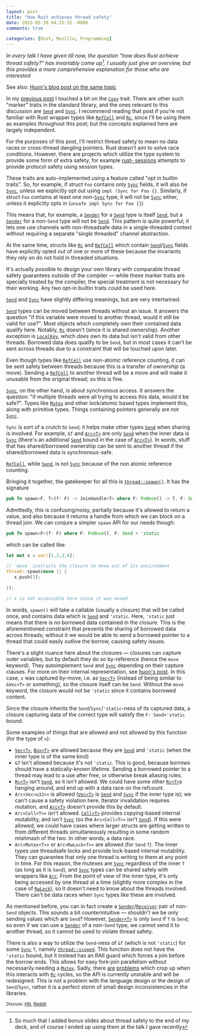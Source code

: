 ```yaml
---
layout: post
title: "How Rust achieves thread safety"
date: 2015-05-30 04:25:32 -0800
comments: true

categories: [Rust, Mozilla, Programming]
---
```




_In every talk I have given till now, the question "how does Rust achieve thread safety?"
has invariably come up[^1]. I usually just give an overview, but this provides a more comprehensive
explanation for those who are interested_

See also: [Huon's blog post on the same topic][huon-send]

[huon-send]: http://huonw.github.io/blog/2015/02/some-notes-on-send-and-sync/
[^1]: So much that I added bonus slides about thread safety to the end of my deck, and of course I ended up using them at the talk I gave recently

In my [previous post][post-prev] I touched a bit on the [`Copy`][copy] trait. There are other such
"marker" traits in the standard library, and the ones relevant to this discussion are [`Send`][send]
and [`Sync`][sync]. I recommend reading that post if you're not familiar with Rust wrapper types
like [`RefCell`][refcell] and [`Rc`][rc], since I'll be using them as examples throughout this post;
but the concepts explained here are largely independent.

For the purposes of this post, I'll restrict thread safety to mean no data races or cross-thread
dangling pointers. Rust doesn't aim to solve race conditions. However, there are projects which
utilize the type system to provide some form of extra safety, for example [rust-
sessions](https://github.com/Munksgaard/rust-sessions) attempts to provide protocol safety using
session types.

These traits are auto-implemented using a feature called "opt in builtin traits". So, for example,
if struct `Foo` contains only [`Sync`][sync] fields, it will also be [`Sync`][sync], unless we
explicitly opt out using `impl !Sync for Foo {}`. Similarly, if struct `Foo` contains at least one
non-[`Sync`][sync] type, it will not be [`Sync`][sync] either, unless it explicitly opts in (`unsafe
impl Sync for Foo {}`)

This means that, for example, a [`Sender`][sender] for a [`Send`][send] type is itself
[`Send`][send], but a [`Sender`][sender] for a non-`Send` type will not be [`Send`][send]. This
pattern is quite powerful; it lets one use channels with non-threadsafe data in a single-threaded
context without requiring a separate "single threaded" channel abstraction.

At the same time, structs like [`Rc`][rc] and [`RefCell`][refcell] which contain
[`Send`][send]/[`Sync`][sync] fields have explicitly opted out of one or more of these because the
invariants they rely on do not hold in threaded situations.

It's actually possible to design your own library with comparable thread safety guarantees outside
of the compiler &mdash; while these marker traits are specially treated by the compiler, the special
treatment is not necessary for their working. Any two opt-in builtin traits could be used here.

[post-prev]: http://manishearth.github.io/blog/2015/05/27/wrapper-types-in-rust-choosing-your-guarantees/
[send]: http://doc.rust-lang.org/std/marker/trait.Send.html
[sync]: http://doc.rust-lang.org/std/marker/trait.Sync.html
[copy]: http://doc.rust-lang.org/std/marker/trait.Copy.html

[`Send`][send] and [`Sync`][sync] have slightly differing meanings, but are very intertwined.

[`Send`][send] types can be moved between threads without an issue. It answers the question
"if this variable were moved to another thread, would it still be valid for use?".
Most objects which completely own their contained data qualify here. Notably, [`Rc`][rc] doesn't
(since it is shared ownership). Another exception is [`LocalKey`][localkey], which
_does_ own its data but isn't valid from other threads. Borrowed data does qualify to be `Send`, but
in most cases it can't be sent across threads due to a constraint that will be touched upon later.

Even though types like [`RefCell`][refcell] use non-atomic reference counting, it can be sent safely
between threads because this is a transfer of _ownership_ (a move). Sending a [`RefCell`][refcell] to another thread
will be a move and will make it unusable from the original thread; so this is fine.


[localkey]: https://doc.rust-lang.org/nightly/std/thread/struct.LocalKey.html


[`Sync`][sync], on the other hand, is about synchronous access. It answers the question: "if
multiple threads were all trying to access this data, would it be safe?". Types like
[`Mutex`][mutex] and other lock/atomic based types implement this, along with primitive types.
Things containing pointers generally are not [`Sync`][sync].

`Sync` is sort of a crutch to `Send`; it helps make other types [`Send`][send] when sharing is
involved. For example, `&T` and [`Arc<T>`][arc] are only [`Send`][send] when the inner data is [`Sync`][sync] (there's an additional
[`Send`][send] bound in the case of [`Arc<T>`][arc]). In words, stuff that has shared/borrowed ownership can be sent
to another thread if the shared/borrowed data is synchronous-safe.

[`RefCell`][refcell], while [`Send`][send], is not [`Sync`][sync] because of the non atomic reference counting.

Bringing it together, the gatekeeper for all this is [`thread::spawn()`][spawn]. It has the signature

```rust
pub fn spawn<F, T>(f: F) -> JoinHandle<T> where F: FnOnce() -> T, F: Send + 'static, T: Send + 'static
```

Admittedly, this is confusing/noisy, partially because it's allowed to return a value, and also because
it returns a handle from which we can block on a thread join. We can conjure a simpler `spawn` API for our needs though:


```rust
pub fn spawn<F>(f: F) where F: FnOnce(), F: Send + 'static
```

which can be called like:

```rust
let mut x = vec![1,2,3,4];

// `move` instructs the closure to move out of its environment
thread::spawn(move || {
   x.push(1);

});

// x is not accessible here since it was moved

```

In words, `spawn()` will take a callable (usually a closure) that will be called once, and contains
data which is [`Send`][send] and `'static`. Here, `'static` just means that there is no borrowed
data contained in the closure. This is the aforementioned constraint that prevents the sharing of
borrowed data across threads; without it we would be able to send a borrowed pointer to a thread that
could easily outlive the borrow, causing safety issues.

There's a slight nuance here about the closures &mdash; closures can capture outer variables,
but by default they do so by-reference (hence the `move` keyword). They autoimplement `Send`
and [`Sync`][sync] depending on their capture clauses. For more on their internal representation,
see [huon's post][huon-closure]. In this case, `x` was captured by-move; i.e. as [`Vec<T>`][vec]
(instead of being similar to `&Vec<T>` or something), so the closure itself can be `Send`.
Without the `move` keyword, the closure would not be `'static` since it contains borrowed
content.

Since the closure inherits the `Send`/`Sync`/`'static`-ness of its captured data, a closure
capturing data of the correct type will satisfy the `F: Send+'static` bound.

Some examples of things that are allowed and not allowed by this function (for the type of `x`):


 - [`Vec<T>`][vec], [`Box<T>`][box] are allowed because they are [`Send`][send] and `'static` (when the inner type is of the same kind)
 - `&T` isn't allowed because it's not `'static`. This is good, because borrows should have a statically-known lifetime. Sending a borrowed pointer to a thread may lead to a use after free, or otherwise break aliasing rules.
 - [`Rc<T>`][rc] isn't [`Send`][send], so it isn't allowed. We could have some other [`Rc<T>`][rc]s hanging around, and end up with a data race on the refcount.
 - `Arc<Vec<u32>>` is allowed ([`Vec<T>`][vec] is [`Send`][send] and [`Sync`][sync] if the inner type is); we can't cause a safety violation here. Iterator invalidation requires mutation, and [`Arc<T>`][arc] doesn't provide this by default.
 - `Arc<Cell<T>>` isn't allowed. [`Cell<T>`][cell] provides copying-based internal mutability, and isn't [`Sync`][sync] (so the `Arc<Cell<T>>` isn't [`Send`][send]). If this were allowed, we could have cases where larger structs are getting written to from different threads simultaneously resulting in some random mishmash of the two. In other words, a data race. 
 - `Arc<Mutex<T>>` or `Arc<RwLock<T>>` are allowed (for `Send` `T`). The inner types use threadsafe locks and provide lock-based internal mutability. They can guarantee that only one thread is writing to them at any point in time. For this reason, the mutexes are [`Sync`][sync] regardless of the inner `T` (as long as it is `Send`), and [`Sync`][sync] types can be shared safely with wrappers like [`Arc`][arc]. From the point of view of the inner type, it's only being accessed by one thread at a time (slightly more complex in the case of [`RwLock`][rwlock]), so it doesn't need to know about the threads involved. There can't be data races when `Sync` types like these are involved.


As mentioned before, you can in fact create a [`Sender`][sender]/[`Receiver`][receiver] pair of non-`Send` objects. This sounds a bit
counterintuitive &mdash; shouldn't we be only sending values which are `Send`? However, [`Sender<T>`][sender] is only
`Send` if `T` is `Send`; so even if we can use a [`Sender`][sender] of a non-`Send` type, we cannot send it to another thread,
so it cannot be used to violate thread safety.


There is also a way to utilize the `Send`-ness of `&T` (which is not `'static`) for some [`Sync`][sync] `T`, namely [`thread::scoped`][scoped].
This function does not have the `'static` bound, but it instead has an RAII guard which forces a join before the borrow ends. This
allows for easy fork-join parallelism without necessarily needing a [`Mutex`][mutex].
Sadly, there [are][peaches] [problems][more-peaches] which crop up when this interacts with [`Rc`][rc] cycles, so the API
is currently unstable and will be redesigned. This is not a problem with the language design or the design of `Send`/`Sync`,
rather it is a perfect storm of small design inconsistencies in the libraries.


<small>Discuss: [HN](https://news.ycombinator.com/item?id=9628131), [Reddit](https://www.reddit.com/r/rust/comments/37s5x2/how_rust_achieves_thread_safety/)</small>

[spawn]: http://doc.rust-lang.org/std/thread/fn.spawn.html
[huon-closure]: http://huonw.github.io/blog/2015/05/finding-closure-in-rust/
[scoped]: http://doc.rust-lang.org/std/thread/fn.scoped.html
[peaches]: http://cglab.ca/~abeinges/blah/everyone-peaches/
[more-peaches]: http://smallcultfollowing.com/babysteps/blog/2015/04/29/on-reference-counting-and-leaks/

[rc]: https://doc.rust-lang.org/std/rc/struct.Rc.html
[vec]: https://doc.rust-lang.org/std/vec/struct.Vec.html
[arc]: https://doc.rust-lang.org/std/sync/struct.Arc.html
[refcell]: https://doc.rust-lang.org/std/cell/struct.RefCell.html
[cell]: https://doc.rust-lang.org/std/cell/struct.Cell.html
[sender]: http://doc.rust-lang.org/std/sync/mpsc/struct.Sender.html
[receiver]: http://doc.rust-lang.org/std/sync/mpsc/struct.Receiver.html
[mutex]: http://doc.rust-lang.org/std/sync/struct.Mutex.html
[rwlock]: http://doc.rust-lang.org/std/sync/struct.RwLock.html
[box]: http://doc.rust-lang.org/std/boxed/struct.Box.html